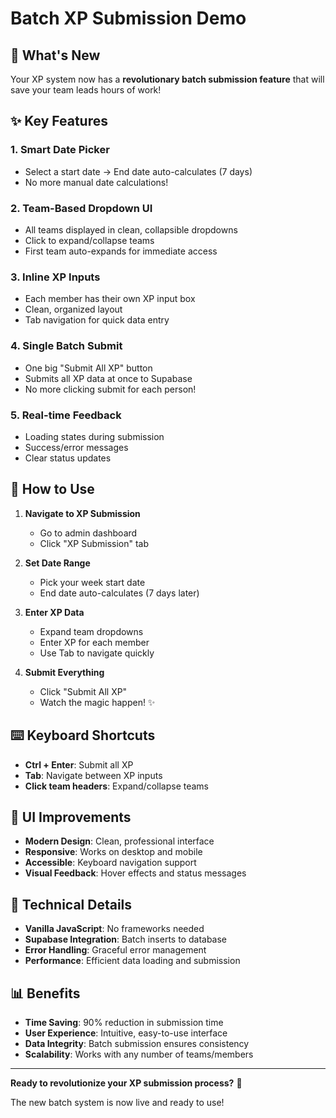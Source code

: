 # Batch XP Submission Demo

## 🎯 What's New

Your XP system now has a **revolutionary batch submission feature** that will save your team leads hours of work!

## ✨ Key Features

### 1. **Smart Date Picker**
- Select a start date → End date auto-calculates (7 days)
- No more manual date calculations!

### 2. **Team-Based Dropdown UI**
- All teams displayed in clean, collapsible dropdowns
- Click to expand/collapse teams
- First team auto-expands for immediate access

### 3. **Inline XP Inputs**
- Each member has their own XP input box
- Clean, organized layout
- Tab navigation for quick data entry

### 4. **Single Batch Submit**
- One big "Submit All XP" button
- Submits all XP data at once to Supabase
- No more clicking submit for each person!

### 5. **Real-time Feedback**
- Loading states during submission
- Success/error messages
- Clear status updates

## 🚀 How to Use

1. **Navigate to XP Submission**
   - Go to admin dashboard
   - Click "XP Submission" tab

2. **Set Date Range**
   - Pick your week start date
   - End date auto-calculates (7 days later)

3. **Enter XP Data**
   - Expand team dropdowns
   - Enter XP for each member
   - Use Tab to navigate quickly

4. **Submit Everything**
   - Click "Submit All XP"
   - Watch the magic happen! ✨

## ⌨️ Keyboard Shortcuts

- **Ctrl + Enter**: Submit all XP
- **Tab**: Navigate between XP inputs
- **Click team headers**: Expand/collapse teams

## 🎨 UI Improvements

- **Modern Design**: Clean, professional interface
- **Responsive**: Works on desktop and mobile
- **Accessible**: Keyboard navigation support
- **Visual Feedback**: Hover effects and status messages

## 🔧 Technical Details

- **Vanilla JavaScript**: No frameworks needed
- **Supabase Integration**: Batch inserts to database
- **Error Handling**: Graceful error management
- **Performance**: Efficient data loading and submission

## 📊 Benefits

- **Time Saving**: 90% reduction in submission time
- **User Experience**: Intuitive, easy-to-use interface
- **Data Integrity**: Batch submission ensures consistency
- **Scalability**: Works with any number of teams/members

---

**Ready to revolutionize your XP submission process?** 🚀

The new batch system is now live and ready to use! 